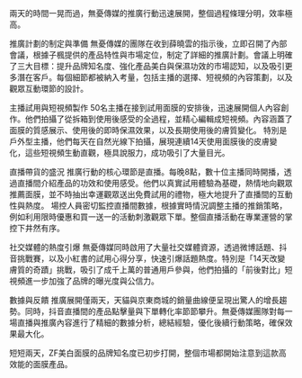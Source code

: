 兩天的時間一晃而過，無憂傳媒的推廣行動迅速展開，整個過程條理分明，效率極高。

推廣計劃的制定與準備
無憂傳媒的團隊在收到薛曉雲的指示後，立即召開了內部會議，根據子楓提供的產品特性與市場定位，制定了詳細的推廣計劃。會議上明確了三大目標：提升品牌知名度、強化產品美白與保濕功效的市場認知，以及吸引更多潛在客戶。每個細節都被納入考量，包括主播的選擇、短視頻的內容策劃，以及觀眾互動環節的設計。

主播試用與短視頻製作
50名主播在接到試用面膜的安排後，迅速展開個人內容創作。他們拍攝了從拆箱到使用後感受的全過程，並精心編輯成短視頻。內容涵蓋了面膜的質感展示、使用後的即時保濕效果，以及長期使用後的膚質變化。
特別是戶外型主播，他們每天在自然光線下拍攝，展現連續14天使用面膜後的皮膚變化，這些短視頻生動直觀，極具說服力，成功吸引了大量目光。

直播帶貨的盛況
推廣行動的核心環節是直播。每晚8點，數十位主播同時開播，透過直播間介紹產品的功效和使用感受。他們以真實試用體驗為基礎，熱情地向觀眾推薦面膜，並不時抽出幸運觀眾送出免費試用的禮物，極大地提升了直播間的互動性與熱度。
場控人員密切監控直播間數據，根據實時情況調整主播的推銷策略，例如利用限時優惠和買一送一的活動刺激觀眾下單。整個直播活動在專業運營的掌控下井然有序。

社交媒體的熱度引爆
無憂傳媒同時啟用了大量社交媒體資源，透過微博話題、抖音挑戰賽，以及小紅書的試用心得分享，快速引爆話題熱度。特別是「14天改變膚質的奇蹟」挑戰，吸引了成千上萬的普通用戶參與，他們拍攝的「前後對比」短視頻進一步加強了品牌的曝光度與公信力。

數據與反饋
推廣展開僅兩天，天貓與京東商城的銷量曲線便呈現出驚人的增長趨勢。同時，抖音直播間的產品點擊量與下單轉化率節節攀升。無憂傳媒團隊對每一場直播與推廣內容進行了精細的數據分析，總結經驗，優化後續行動策略，確保效果最大化。

短短兩天，ZF美白面膜的品牌知名度已初步打開，整個市場都開始注意到這款高效能的面膜產品。